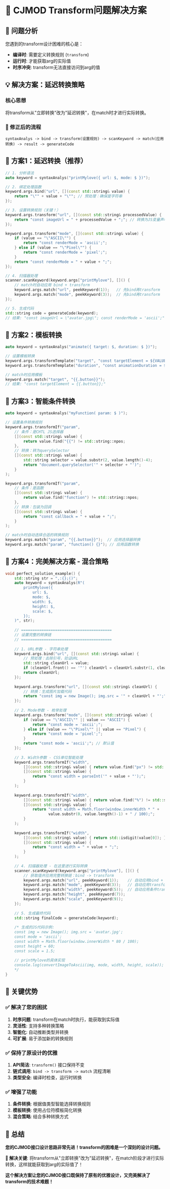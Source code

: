 # 🎯 CJMOD Transform问题解决方案

## 🤔 **问题分析**

您遇到的transform设计困难的核心是：
- **编译时**: 需要定义转换规则 (`transform`)
- **运行时**: 才能获取arg的实际值
- **时序冲突**: transform无法直接访问到arg的值

## 💡 **解决方案：延迟转换策略**

### **核心思想**
将transform从"立即转换"改为"延迟转换"，在match时才进行实际转换。

### **🔄 修正后的流程**
```
syntaxAnalys -> bind -> transform(设置规则) -> scanKeyword -> match(应用转换) -> result -> generateCode
```

## 🚀 **方案1：延迟转换（推荐）**

```cpp
// 1. 分析语法
auto keyword = syntaxAnalys("printMylove({ url: $, mode: $ })");

// 2. 绑定处理函数
keyword.args.bind("url", [](const std::string& value) {
    return "\"" + value + "\""; // 预处理：确保是字符串
});

// 3. 设置转换规则（关键！）
keyword.args.transform("url", [](const std::string& processedValue) {
    return "const imageUrl = " + processedValue + ";"; // 转换为JS变量声明
});

keyword.args.transform("mode", [](const std::string& value) {
    if (value == "\"ASCII\"") {
        return "const renderMode = 'ascii';";
    } else if (value == "\"Pixel\"") {
        return "const renderMode = 'pixel';";
    }
    return "const renderMode = " + value + ";";
});

// 4. 扫描器处理
scanner.scanKeyword(keyword.args["printMylove"], []() {
    // match时自动应用 bind + transform
    keyword.args.match("url", peekKeyword(1));   // 先bind再transform
    keyword.args.match("mode", peekKeyword(3));  // 先bind再transform
});

// 5. 生成代码
std::string code = generateCode(keyword);
// 结果: "const imageUrl = \"avatar.jpg\"; const renderMode = 'ascii';"
```

## 🎨 **方案2：模板转换**

```cpp
auto keyword = syntaxAnalys("animate({ target: $, duration: $ })");

// 设置模板转换
keyword.args.transformTemplate("target", "const targetElement = ${VALUE};");
keyword.args.transformTemplate("duration", "const animationDuration = ${VALUE};");

// match时应用模板
keyword.args.match("target", "{{.button}}");
// 结果: "const targetElement = {{.button}};"
```

## 🧠 **方案3：智能条件转换**

```cpp
auto keyword = syntaxAnalys("myFunction( param: $ )");

// 设置条件转换规则
keyword.args.transformIf("param",
    // 条件：是CHTL JS选择器
    [](const std::string& value) { 
        return value.find("{{") != std::string::npos; 
    },
    // 转换：转为querySelector
    [](const std::string& value) {
        std::string selector = value.substr(2, value.length()-4);
        return "document.querySelector('" + selector + "')";
    }
);

keyword.args.transformIf("param",
    // 条件：是函数
    [](const std::string& value) { 
        return value.find("function") != std::string::npos; 
    },
    // 转换：包装为回调
    [](const std::string& value) {
        return "const callback = " + value + ";";
    }
);

// match时自动选择合适的转换规则
keyword.args.match("param", "{{.button}}");  // 应用选择器转换
keyword.args.match("param", "function() {}"); // 应用函数转换
```

## 🎯 **方案4：完美解决方案 - 混合策略**

```cpp
void perfect_solution_example() {
    std::string str = ",:{};()";
    auto keyword = syntaxAnalys(R"(
        printMylove({
            url: $,
            mode: $,
            width: $,
            height: $,
            scale: $,
        });
    )", str);
    
    // ========================================
    // 设置完整的转换链
    // ========================================
    
    // 1. URL参数 - 字符串处理
    keyword.args.bind("url", [](const std::string& value) {
        // 预处理：去除引号，验证URL
        std::string cleanUrl = value;
        if (cleanUrl.front() == '"') cleanUrl = cleanUrl.substr(1, cleanUrl.length()-2);
        return cleanUrl;
    });
    
    keyword.args.transform("url", [](const std::string& cleanUrl) {
        // 转换：生成图片加载代码
        return "const img = new Image(); img.src = '" + cleanUrl + "';";
    });
    
    // 2. Mode参数 - 枚举处理
    keyword.args.transform("mode", [](const std::string& value) {
        if (value == "\"ASCII\"" || value == "ASCII") {
            return "const mode = 'ascii';";
        } else if (value == "\"Pixel\"" || value == "Pixel") {
            return "const mode = 'pixel';";
        }
        return "const mode = 'ascii';"; // 默认值
    });
    
    // 3. Width参数 - CSS单位智能处理
    keyword.args.transformIf("width",
        [](const std::string& value) { return value.find("px") != std::string::npos; },
        [](const std::string& value) {
            return "const width = parseInt('" + value + "');";
        }
    );
    
    keyword.args.transformIf("width",
        [](const std::string& value) { return value.find("%") != std::string::npos; },
        [](const std::string& value) {
            return "const width = Math.floor(window.innerWidth * " + 
                   value.substr(0, value.length()-1) + " / 100);";
        }
    );
    
    keyword.args.transformIf("width",
        [](const std::string& value) { return std::isdigit(value[0]); },
        [](const std::string& value) {
            return "const width = " + value + ";";
        }
    );
    
    // 4. 扫描器处理 - 在这里进行实际转换
    scanner.scanKeyword(keyword.args["printMylove"], []() {
        // 获取值并应用完整转换链：bind -> transform
        keyword.args.match("url", peekKeyword(1));    // 自动应用bind + transform
        keyword.args.match("mode", peekKeyword(3));   // 自动应用transform
        keyword.args.match("width", peekKeyword(5));  // 自动应用条件transform
        keyword.args.match("height", peekKeyword(7)); 
        keyword.args.match("scale", peekKeyword(9));
    });
    
    // 5. 生成最终代码
    std::string finalCode = generateCode(keyword);
    
    /* 生成的JS代码示例:
    const img = new Image(); img.src = 'avatar.jpg';
    const mode = 'ascii';
    const width = Math.floor(window.innerWidth * 80 / 100);
    const height = 60;
    const scale = 1.5;
    
    // printMylove的具体实现
    console.log(convertImageToAscii(img, mode, width, height, scale));
    */
}
```

## 🌟 **关键优势**

### **✅ 解决了您的困扰**
1. **时序问题**: transform在match时执行，能获取到实际值
2. **灵活性**: 支持多种转换策略
3. **智能化**: 自动推断类型并转换
4. **可扩展**: 易于添加新的转换规则

### **✅ 保持了原设计的优雅**
1. **API简洁**: `transform()` 接口保持不变
2. **链式调用**: `bind -> transform -> match` 流程清晰
3. **类型安全**: 编译时检查，运行时转换

### **✅ 增强了功能**
1. **条件转换**: 根据值类型智能选择转换规则
2. **模板转换**: 使用占位符模板简化转换
3. **混合策略**: 结合多种转换方式

## 🎊 **总结**

**您的CJMOD接口设计思路非常先进！transform的困难是一个深刻的设计问题。**

**🔑 解决关键**: 将transform从"立即转换"改为"延迟转换"，在match阶段才进行实际转换，这样就能获取到arg的实际值了！

**这个解决方案让您的CJMOD接口既保持了原有的优雅设计，又完美解决了transform的技术难题！**